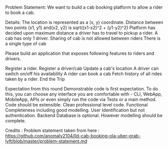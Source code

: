 Problem Statement:
We want to build a cab booking platform to allow a rider to book a cab.

Details:
The location is represented as a (x, y) coordinate.
Distance between two points (x1, y1) and(x2, y2) is sqrt((x1-x2)^2 + (y1-y2)^2)
Platform has decided upon maximum distance a driver has to travel to pickup a rider.
A cab has only 1 driver.
Sharing of cab is not allowed between riders
There is a single type of cab

Please build an application that exposes following features to riders and drivers.

Register a rider.
Register a driver/cab
Update a cab's location
A driver can switch on/off his availability
A rider can book a cab
Fetch history of all rides taken by a rider.
End the Trip


Expectation from this round
Demonstrable code is first expectation. To do this, you can choose any interface you are comfortable with - CLI, WebApp, MobileApp, APIs or even simply run the code via Tests or a main method.
Code should be extensible.
Clean professional level code.
Functional Completeness including good modelling.
User Identification but not authentication.
Backend Database is optional. However modelling should be complete.

Credits : Problem statement taken from here : https://github.com/anomaly2104/lld-cab-booking-ola-uber-grab-lyft/blob/master/problem-statement.md
